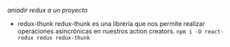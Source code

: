 
*aniadir redux a un proyecto*
- redux-thunk redux-thunk es una librería que nos permite realizar operaciones asincrónicas en nuestros action creators.
`npm i -D react-redux redux redux-thunk`
